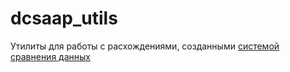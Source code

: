 # dcsaap_utils

Утилиты для работы с расхождениями, созданными [системой сравнения данных](https://a.yandex-team.ru/arc/trunk/arcadia/billing/dcsaap)

